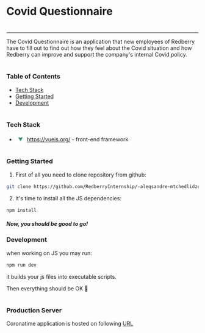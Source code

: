 <div style="display:flex; align-items: center">
  <h1 style="position:relative; top: -6px" >Covid Questionnaire</h1>
</div>

---

The Covid Questionnaire is an application that new employees of Redberry have to fill out to find out how they feel about the Covid situation and how Redberry can improve and support the company's internal Covid policy.

#

### Table of Contents

- [Tech Stack](#tech-stack)
- [Getting Started](#getting-started)
- [Development](#development)

#

### Tech Stack

- <img src="src/assets/img/vuejs.png" height="18" style="position: relative; top: 4px" /> https://vuejs.org/ - front-end framework

#

### Getting Started

1. First of all you need to clone repository from github:

```sh
git clone https://github.com/RedberryInternship/-aleqsandre-mtchedlidze-covid-questionaire.git
```


2. It's time to install all the JS dependencies:

```sh
npm install
```

##### Now, you should be good to go!


### Development

when working on JS you may run:

```sh
npm run dev
```

it builds your js files into executable scripts.

Then everything should be OK 🙏

#

### Production Server

Coronatime application is hosted on following <a href="https://covid-questionnaire.aleqsandre-mchedlidze.redberryinternship.ge">URL</a>
